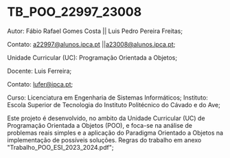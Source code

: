 # TB_POO_22997_23008


Autor: Fábio Rafael Gomes Costa || Luis Pedro Pereira Freitas;

Contato: a22997@alunos.ipca.pt ||a23008@alunos.ipca.pt;

Unidade Curricular (UC): Programação Orientada a Objetos;

Docente: Luis Ferreira;

Contato: lufer@ipca.pt;

Curso: Licenciatura em Engenharia de Sistemas Informáticos;
Instituto: Escola Superior de Tecnologia do Instituto Politécnico do Cávado e do Ave;


Este projeto é desenvolvido, no ambito da Unidade Curricular (UC) de Programação Orientada a Objetos (POO),  e foca-se na análise de problemas reais simples e a aplicação do Paradigma Orientado a Objetos na implementação de possíveis soluções. Regras do trabalho em anexo "Trabalho_POO_ESI_2023_2024.pdf";
